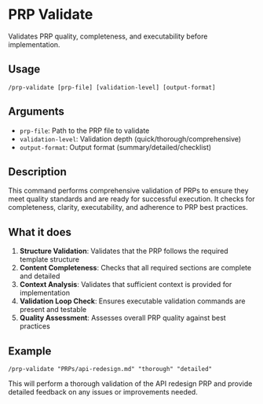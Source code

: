 # PRP Validate

Validates PRP quality, completeness, and executability before implementation.

## Usage
`/prp-validate [prp-file] [validation-level] [output-format]`

## Arguments
- `prp-file`: Path to the PRP file to validate
- `validation-level`: Validation depth (quick/thorough/comprehensive)
- `output-format`: Output format (summary/detailed/checklist)

## Description
This command performs comprehensive validation of PRPs to ensure they meet quality standards and are ready for successful execution. It checks for completeness, clarity, executability, and adherence to PRP best practices.

## What it does
1. **Structure Validation**: Validates that the PRP follows the required template structure
2. **Content Completeness**: Checks that all required sections are complete and detailed
3. **Context Analysis**: Validates that sufficient context is provided for implementation
4. **Validation Loop Check**: Ensures executable validation commands are present and testable
5. **Quality Assessment**: Assesses overall PRP quality against best practices

## Example
```
/prp-validate "PRPs/api-redesign.md" "thorough" "detailed"
```

This will perform a thorough validation of the API redesign PRP and provide detailed feedback on any issues or improvements needed.